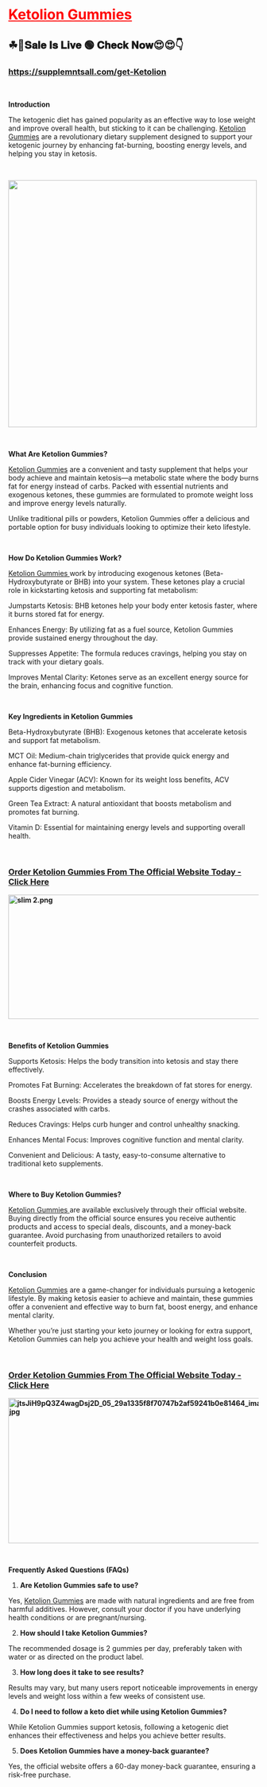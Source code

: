 <h1><span style="color: #ff0000;"><strong><a style="color: #ff0000;" href="https://supplemntsall.com/get-Ketolion">Ketolion Gummies</a></strong></span></h1>
<h2>☘📣𝐒𝐚𝐥𝐞 𝐈𝐬 𝐋𝐢𝐯𝐞 🟢 𝐂𝐡𝐞𝐜𝐤 𝐍𝐨𝐰😍😍👇</h2>
<h3><strong><a href="https://supplemntsall.com/get-Ketolion">https://supplemntsall.com/get-Ketolion</a></strong></h3>
<p>&nbsp;</p>
<p><strong>Introduction</strong></p>
<p>The ketogenic diet has gained popularity as an effective way to lose weight and improve overall health, but sticking to it can be challenging.&nbsp;<a href="https://supplemntsall.com/get-Ketolion">Ketolion Gummies</a>&nbsp;are a revolutionary dietary supplement designed to support your ketogenic journey by enhancing fat-burning, boosting energy levels, and helping you stay in ketosis.</p>
<p>&nbsp;</p>
<p><strong><a href="https://supplemntsall.com/get-Ketolion"><img class="wp-image-4001" src="https://entrynutrition.com/wp-content/uploads/2024/12/etitiaDeanKetoGummies-UK.png" alt="" width="500" height="497" /></a></strong></p>
<p>&nbsp;&nbsp;&nbsp;</p>
<p><strong>What Are Ketolion Gummies?</strong></p>
<p><a href="https://supplemntsall.com/get-Ketolion">Ketolion Gummies</a>&nbsp;are a convenient and tasty supplement that helps your body achieve and maintain ketosis&mdash;a metabolic state where the body burns fat for energy instead of carbs. Packed with essential nutrients and exogenous ketones, these gummies are formulated to promote weight loss and improve energy levels naturally.</p>
<p>Unlike traditional pills or powders, Ketolion Gummies offer a delicious and portable option for busy individuals looking to optimize their keto lifestyle.</p>
<p>&nbsp;</p>
<p><strong>How Do Ketolion Gummies Work?</strong></p>
<p><a href="https://supplemntsall.com/get-Ketolion">Ketolion Gummies&nbsp;</a>work by introducing exogenous ketones (Beta-Hydroxybutyrate or BHB) into your system. These ketones play a crucial role in kickstarting ketosis and supporting fat metabolism:</p>
<p>Jumpstarts Ketosis: BHB ketones help your body enter ketosis faster, where it burns stored fat for energy.</p>
<p>Enhances Energy: By utilizing fat as a fuel source, Ketolion Gummies provide sustained energy throughout the day.</p>
<p>Suppresses Appetite: The formula reduces cravings, helping you stay on track with your dietary goals.</p>
<p>Improves Mental Clarity: Ketones serve as an excellent energy source for the brain, enhancing focus and cognitive function.</p>
<p><strong>&nbsp;</strong></p>
<p><strong>Key Ingredients in Ketolion Gummies</strong></p>
<p>Beta-Hydroxybutyrate (BHB): Exogenous ketones that accelerate ketosis and support fat metabolism.</p>
<p>MCT Oil: Medium-chain triglycerides that provide quick energy and enhance fat-burning efficiency.</p>
<p>Apple Cider Vinegar (ACV): Known for its weight loss benefits, ACV supports digestion and metabolism.</p>
<p>Green Tea Extract: A natural antioxidant that boosts metabolism and promotes fat burning.</p>
<p>Vitamin D: Essential for maintaining energy levels and supporting overall health.</p>
<p>&nbsp;</p>
<h3><a href="https://supplemntsall.com/get-Ketolion">Order Ketolion Gummies From The Official Website Today - Click Here</a></h3>
<p><strong><a href="https://supplemntsall.com/get-Ketolion" target="_blank" rel="nofollow"><img src="https://groups.google.com/group/letitia-dean-weight-loss-gummies/attach/11a0a147861cf/slim%202.png?part=0.1&amp;view=1" alt="slim 2.png" width="534px" height="250px" data-iml="6344.9000000059605" /></a></strong></p>
<p>&nbsp;</p>
<p><strong>Benefits of Ketolion Gummies</strong></p>
<p>Supports Ketosis: Helps the body transition into ketosis and stay there effectively.</p>
<p>Promotes Fat Burning: Accelerates the breakdown of fat stores for energy.</p>
<p>Boosts Energy Levels: Provides a steady source of energy without the crashes associated with carbs.</p>
<p>Reduces Cravings: Helps curb hunger and control unhealthy snacking.</p>
<p>Enhances Mental Focus: Improves cognitive function and mental clarity.</p>
<p>Convenient and Delicious: A tasty, easy-to-consume alternative to traditional keto supplements.</p>
<p><strong>&nbsp;</strong></p>
<p><strong>Where to Buy Ketolion Gummies?</strong></p>
<p><a href="https://supplemntsall.com/get-Ketolion">Ketolion Gummies&nbsp;</a>are available exclusively through their official website. Buying directly from the official source ensures you receive authentic products and access to special deals, discounts, and a money-back guarantee. Avoid purchasing from unauthorized retailers to avoid counterfeit products.</p>
<p>&nbsp;</p>
<p><strong>Conclusion</strong></p>
<p><a href="https://supplemntsall.com/get-Ketolion">Ketolion Gummies</a>&nbsp;are a game-changer for individuals pursuing a ketogenic lifestyle. By making ketosis easier to achieve and maintain, these gummies offer a convenient and effective way to burn fat, boost energy, and enhance mental clarity.</p>
<p>Whether you&rsquo;re just starting your keto journey or looking for extra support, Ketolion Gummies can help you achieve your health and weight loss goals.</p>
<p><strong>&nbsp;&nbsp;</strong></p>
<h3><a href="https://supplemntsall.com/get-Ketolion">Order Ketolion Gummies From The Official Website Today - Click Here</a></h3>
<p><strong><a href="https://supplemntsall.com/get-Ketolion" target="_blank" rel="nofollow" data-saferedirecturl="https://www.google.com/url?hl=en-GB&amp;q=https://cbdnewssupplement.com/32tn&amp;source=gmail&amp;ust=1734165052479000&amp;usg=AOvVaw0n1_2ZFDi60_dfpCff2R9l"><img src="https://groups.google.com/group/chrissy-metz-weight-loss-gummies/attach/3957a3e5e39d8/jtsJiH9pQ3Z4wagDsj2D_05_29a1335f8f70747b2af59241b0e81464_image.jpg?part=0.6&amp;view=1" alt="jtsJiH9pQ3Z4wagDsj2D_05_29a1335f8f70747b2af59241b0e81464_image.jpg" width="534px" height="292px" data-iml="12331" /></a></strong></p>
<p>&nbsp;</p>
<p><strong>Frequently Asked Questions (FAQs)</strong></p>
<ol>
<li><strong>Are Ketolion Gummies safe to use?</strong></li>
</ol>
<p>Yes,&nbsp;<a href="https://supplemntsall.com/get-Ketolion">Ketolion Gummies</a>&nbsp;are made with natural ingredients and are free from harmful additives. However, consult your doctor if you have underlying health conditions or are pregnant/nursing.</p>
<ol start="2">
<li><strong>How should I take Ketolion Gummies?</strong></li>
</ol>
<p>The recommended dosage is 2 gummies per day, preferably taken with water or as directed on the product label.</p>
<ol start="3">
<li><strong>How long does it take to see results?</strong></li>
</ol>
<p>Results may vary, but many users report noticeable improvements in energy levels and weight loss within a few weeks of consistent use.</p>
<ol start="4">
<li><strong>Do I need to follow a keto diet while using Ketolion Gummies?</strong></li>
</ol>
<p>While Ketolion Gummies support ketosis, following a ketogenic diet enhances their effectiveness and helps you achieve better results.</p>
<ol start="5">
<li><strong>Does Ketolion Gummies have a money-back guarantee?</strong></li>
</ol>
<p>Yes, the official website offers a 60-day money-back guarantee, ensuring a risk-free purchase.</p>
